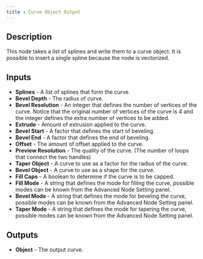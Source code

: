 ```yaml
---
title : Curve Object Output
---
```


## Description

This node takes a list of splines and write them to a curve object. It
is possible to insert a single spline because the node is vectorized.

## Inputs

- **Splines** - A list of splines that form the curve.
- **Bevel Depth** - The radius of curve.
- **Bevel Resolution** - An integer that defines the number of vertices of the
  curve. Notice that the original number of vertices of the curve is 4 and the
  integer defines the extra number of vertices to be added.
- **Extrude** - Amount of extrusion applied to the curve.
- **Bevel Start** - A factor that defines the start of beveling.
- **Bevel End** - A factor that defines the end of beveling.
- **Offset** - The amount of offset applied to the curve.
- **Preview Resolution** - The quality of the curve. (The number of loops that
  connect the two handles)
- **Taper Object** - A curve to use as a factor for the radius of the curve.
- **Bevel Object** - A curve to use as a shape for the curve.
- **Fill Caps** - A boolean to determine if the curve is to be capped.
- **Fill Mode** - A string that defines the mode for filling the curve, possible
  modes can be known from the Advanced Node Setting panel.
- **Bevel Mode** - A string that defines the mode for beveling the curve,
  possible modes can be known from the Advanced Node Setting panel.
- **Taper Mode** - A string that defines the mode for tapering the curve,
  possible modes can be known from the Advanced Node Setting panel.

## Outputs

- **Object** - The output curve.
